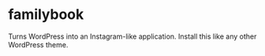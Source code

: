 # familybook

Turns WordPress into an Instagram-like application.
Install this like any other WordPress theme.
